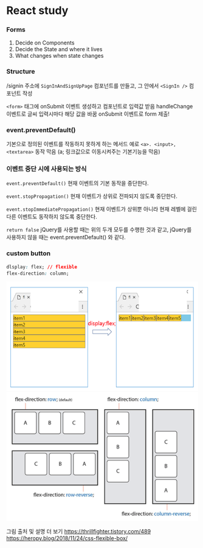 # React study

### Forms
1. Decide on Components
2. Decide the State and where it lives
3. What changes when state changes

### Structure
/signin 주소에 `SignInAndSignUpPage` 컴포넌트를 만들고,
그 안에서 `<SignIn />` 컴포넌트 작성 

`<form>` 태그에 onSubmit 이벤트 생성하고 <FromInput> 컴포넌트로 입력값 받음 
handleChange 이벤트로 글씨 입력시마다 해당 값을 바꿈
onSubmit 이벤트로 form 제출!

### event.preventDefault()
기본으로 정의된 이벤트를 작동하지 못하게 하는 메서드
예로 `<a>. <input>, <textarea>` 동작 막음 (a; 링크값으로 이동시켜주는 기본기능을 막음)

### 이벤트 중단 시에 사용되는 방식

`event.preventDefault()`
현재 이벤트의 기본 동작을 중단한다.

`event.stopPropagation()`
현재 이벤트가 상위로 전파되지 않도록 중단한다.

`event.stopImmediatePropagation()`
현재 이벤트가 상위뿐 아니라 현재 레벨에 걸린 다른 이벤트도 동작하지 않도록 중단한다.

`return false`
jQuery를 사용할 때는 위의 두개 모두를 수행한 것과 같고,
jQuery를 사용하지 않을 때는&nbsp;event.preventDefault() 와 같다.

### custom button
```css
dlsplay: flex; // flexible
flex-direction: column;
```

![flex](flex1.png)
![flex-derection](flex.png)

그림 출처 및 설명 더 보기
https://thrillfighter.tistory.com/489
https://heropy.blog/2018/11/24/css-flexible-box/
